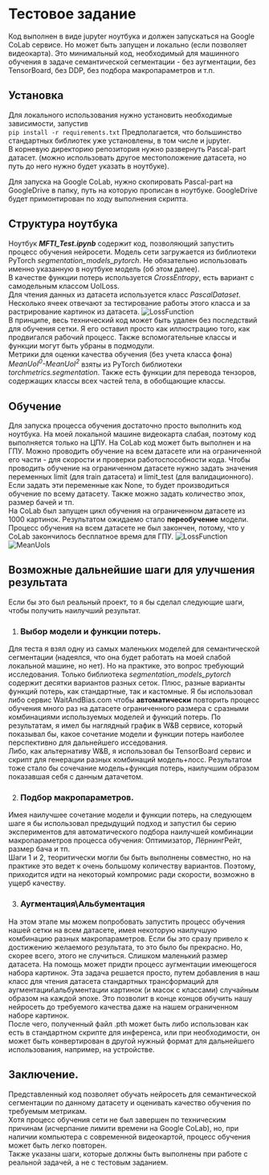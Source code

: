 <!-- markdow basic commands here  https://www.markdownguide.org/basic-syntax/ -->
# Тестовое задание

Код выполнен в виде jupyter ноутбука и должен запускаться на Google CoLab сервисе. Но может быть запущен и локально (если позволяет видеокарта). Это минимальный код, необходимый для машинного обучения в задаче семантической сегментации - без аугментации, без TensorBoard, без DDP, без подбора макропараметров и т.п. 

## Установка
Для локального использования нужно установить необходимые зависимости, запустив  
`pip install -r requirements.txt` 
Предполагается, что большинство стандартных библиотек уже установлены, в том числе и jupyter.  
В корневую директорию репозитория нужно развернуть Pascal-part датасет. (можно использовать другое местоположение датасета, но путь до него нужно будет указать в ноутбуке).  
  

Для запуска на Google CoLab, нужно скопировать Pascal-part на GoogleDrive в папку, путь на которую прописан в ноутбуке. GoogleDrive будет примонтирован по ходу выполнения скрипта. 

## Структура ноутбука
Ноутбук ***MFTI_Test.ipynb*** содержит код, позволяющий запустить процесс обучения нейросети. Модель сети загружается из библиотеки PyTorch *segmentation_models_pytorch*. Не обязательно использовать именно указанную в ноутбуке модель (об этом далее).  
В качестве функции потерь используется *CrossEntropy*, есть вариант с самодельным классом UoILoss.  
Для чтения данных из датасета используется класс *PascalDataset*. Несколько ячеек отвечают за тестирование работы этого класса и за растрирование картинок из датасета. 
![LossFunction](imgs/plot0.png)  
В принципе, весь технический код может быть удален без последствий для обучения сетки. Я его оставил просто как иллюстрацию того, как продвигался рабочий процесс. Также вспомогательные классы и функции могут быть убраны в подмодули.  
Метрики для оценки качества обучения (без учета класса фона) *MeanUoI<sup>0</sup>-MeanUoI<sup>2</sup>* взяты из PyTorch библиотеки *torchmetrics.segmentation*. Также есть функции для перевода тензоров, содержащих классы всех частей тела, в обобщающие классы.

## Обучение
Для запуска процесса обучения достаточно просто выполнить код ноутбука. На моей локальной машине видеокарта слабая, поэтому код выполняется только на ЦПУ. На CoLab код может быть выполнен и на ГПУ. 
Можно проводить обучение на всем датасете или на ограниченной его части - для скорости и проверки работоспособности кода. Чтобы проводить обучение на ограниченном датасете нужно задать значения переменных limit (для train датасета) и limit_test (для валидационного). Если задать эти переменные как None, то будет производиться обучение по всему датасету. Также можно задать количество эпох, размер бачей и тп.  
На CoLab был запущен цикл обучения на ограниченном датасете из 1000 картинок. Результатом ожидаемо стало **переобучение** модели. Процесс обучения на всем датасете не был закончен, потому, что у CoLab закончилось бесплатное время для ГПУ.
![LossFunction](imgs/plot.png)
![MeanUoIs](imgs/plot1.png)

## Возможные дальнейшие шаги для улучшения результата  
Если бы это был реальный проект, то я бы сделал следующие шаги, чтобы получить наилучший результат.
1. ### Выбор модели и функции потерь.
Для теста я взял одну из самых маленьких моделей для семантической сегментации (надеялся, что она будет работать на моей слабой локальной машине, но нет). Но на практике, это вопрос требующий исследования. Только библиотека *segmentation_models_pytorch* содержит десятки вариантов разных сеток. Плюс, разные варианты функций потерь, как стандартные, так и кастомные. Я бы использовал либо сервис WaitAndBias.com чтобы **автоматически** повторить процесс обучения много раз на датасете ограниченного размера с сразными комбинациями используемых моделей и функций потерь. По результатам, я имел бы наглядный график в W&B сервисе, который показывал бы, какое сочетание модели и функции потерь наиболее перспективно для дальнейшего исседования.  
Либо, как альтернативу W&B, я использовал бы TensorBoard сервис и скрипт для генерации разных комбинаций модель+лосс. Результатом тоже стало бы сочечание модель+функция потерь, наилучшим образом показавшая себя с данным датачетом.

2. ### Подбор макропараметров.
Имея наилучшее сочетание модели и функции потерь, на следующем шаге я бы использовал предыдущий подход и запустил бы серию экспериментов для автоматического подбора наилучшей комбинации макропараметров процесса обучения: Оптимизатор, ЛёрнингРейт, размер бача и тп.  
Шаги 1 и 2, теоритически могли бы быть выполнены совместно, но на практике это ведет к очень большому количеству вариантов. Поэтому, приходится идти на некоторый компромис ради скорости, возможно в ущерб качеству.

3. ### Аугментация\Альбументация
На этом этапе мы можем попробовать запустить процесс обучения нашей сетки на всем датасете, имея некоторую наилучшую комбинацию разных макропараметров. Если бы это сразу привело к достижению желаемого результата, то это было бы прекрасно. Но, скорее всего, этого не случиться. Слишком маленький размер датасета. На помощь может придти процесс аугментации имеющегося набора картинок. Эта задача решается просто, путем добавления в наш класс для чтения датасета стандартных трансформаций для аугментации\альбументации картинок (и масок с классами) случайным образом на каждой эпохе. Это позволит в конце концов обучить нашу нейросеть до требуемого качества даже на нашем ограниченном наборе картинок.  
После чего, полученный файл .pth может быть либо использован как есть в стандартном скрипте для инференса, или при необходимости, он может быть конвертирован в другой нужный формат для дальнейшего использования, например, на устройстве.

## Заключение.
Представленный код позволяет обучать нейросеть для семантической сегментации по данному датасету и оценивать качество обучения по требуемым метрикам.  
Хотя процесс обучения сети не был завершен по техническим причинам (исчерпание лимити времени на Google CoLab), но, при наличии  компьютера с современной видеокартой, процесс обучения может быть легко повторен.  
Также указаны шаги, которые должны быть выполнены при работе с реальной задачей, а не с тестовым заданием.




